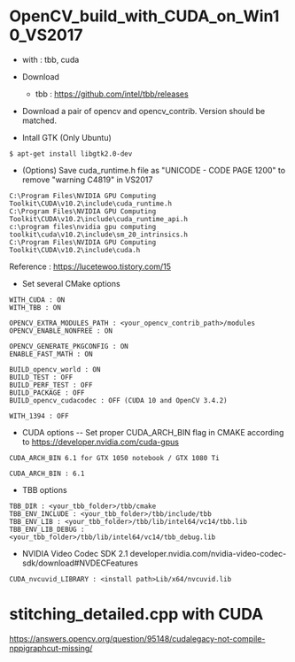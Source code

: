 # OpenCV_build_with_CUDA_on_Win10_VS2017

- with : tbb, cuda

- Download
  + tbb : https://github.com/intel/tbb/releases

- Download a pair of opencv and opencv_contrib. Version should be matched.

- Intall GTK (Only Ubuntu)
```
$ apt-get install libgtk2.0-dev
```

- (Options) Save cuda_runtime.h file as "UNICODE - CODE PAGE 1200" to remove "warning C4819" in VS2017
```
C:\Program Files\NVIDIA GPU Computing Toolkit\CUDA\v10.2\include\cuda_runtime.h
C:\Program Files\NVIDIA GPU Computing Toolkit\CUDA\v10.2\include\cuda_runtime_api.h
c:\program files\nvidia gpu computing toolkit\cuda\v10.2\include\sm_20_intrinsics.h
C:\Program Files\NVIDIA GPU Computing Toolkit\CUDA\v10.2\include\cuda.h
```
Reference : https://lucetewoo.tistory.com/15

- Set several CMake options

```
WITH_CUDA : ON
WITH_TBB : ON

OPENCV_EXTRA_MODULES_PATH : <your_opencv_contrib_path>/modules
OPENCV_ENABLE_NONFREE : ON

OPENCV_GENERATE_PKGCONFIG : ON
ENABLE_FAST_MATH : ON

BUILD_opencv_world : ON
BUILD_TEST : OFF
BUILD_PERF_TEST : OFF
BUILD_PACKAGE : OFF
BUILD_opencv_cudacodec : OFF (CUDA 10 and OpenCV 3.4.2)

WITH_1394 : OFF

```
- CUDA options
-- Set proper CUDA_ARCH_BIN flag in CMAKE according to https://developer.nvidia.com/cuda-gpus
```
CUDA_ARCH_BIN 6.1 for GTX 1050 notebook / GTX 1080 Ti
```

```
CUDA_ARCH_BIN : 6.1 
```

- TBB options

```
TBB_DIR : <your_tbb_folder>/tbb/cmake
TBB_ENV_INCLUDE : <your_tbb_folder>/tbb/include/tbb
TBB_ENV_LIB : <your_tbb_folder>/tbb/lib/intel64/vc14/tbb.lib
TBB_ENV_LIB_DEBUG : <your_tbb_folder>/tbb/lib/intel64/vc14/tbb_debug.lib
```

- NVIDIA Video Codec SDK 2.1
developer.nvidia.com/nvidia-video-codec-sdk/download#NVDECFeatures

```
CUDA_nvcuvid_LIBRARY : <install path>Lib/x64/nvcuvid.lib
```



# stitching_detailed.cpp with CUDA

https://answers.opencv.org/question/95148/cudalegacy-not-compile-nppigraphcut-missing/

